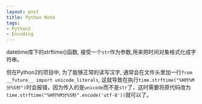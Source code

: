 ```yaml
---
layout: post
title: Python Note
tags:
- Python2
- Encoding
---
```


datetime库下的strftime()函数, 接受一个`str`作为参数,用来把时间对象格式化成字符串。

但在Python2的项目中, 为了能够正常的读写汉字, 通常会在文件头里加一行`from __future__ import unicode_literals`, 这就导致在执行`time.strftime("%H时%M分%S秒")`时会报错，因为传入的是`unicode`而不是`str`了，这时需要将原代码改为`time.strftime("%H时%M分%S秒".encode('utf-8'))`就可以了。